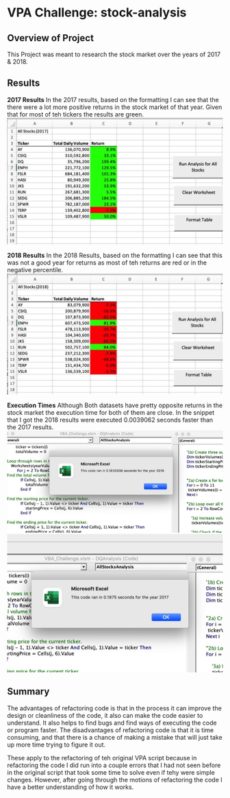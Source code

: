 # VPA Challenge: stock-analysis

## Overview of Project
This Project was meant to research the stock market over the years of 2017 & 2018.

## Results

**2017 Results**
In the 2017 results, based on the formatting I can see that the there were a lot more positive returns in the stock market of that year. Given that for most of teh tickers the results are green.
![Table](https://github.com/tianiedwards98/stock-analysis/blob/main/resources/Image%2010-19-22%20at%204.33%20PM%202.jpeg?raw=true)

**2018 Results**
In the 2018 Results, based on the formatting I can see that this was not a good year for returns as most of teh returns are red or in the negative percentile.
![Table](https://github.com/tianiedwards98/stock-analysis/blob/main/resources/Image%2010-19-22%20at%204.34%20PM.jpeg?raw=true)

**Execution Times**
Although Both datasets have pretty opposite returns in the stock market the execution time for both of them are close. In the snippet that I got the 2018 results were executed 0.0039062 seconds faster than the 2017 results.
![Picture](https://github.com/tianiedwards98/stock-analysis/blob/main/resources/Image%2010-19-22%20at%204.33%20PM.jpeg?raw=true)
![Picture](https://github.com/tianiedwards98/stock-analysis/blob/main/resources/Image%2010-19-22%20at%204.35%20PM.jpeg?raw=true)

## Summary
The advantages of refactoring code is that in the process it can improve the design or cleanliness of the code, it also can make the code easier to understand. It also helps to find bugs and find ways of executing the code or program faster. The disadvantages of refactoring code is that it is time consuming, and that there is a chance of making a mistake that will just take up more time trying to figure it out.

These apply to the refactoring of teh original VPA script because in refactoring the code I did run into a couple errors that I had not seen before in the original script that took some time to solve even if tehy were simple changes. However, after going through the motions of refactoring the code I have a better understanding of how it works. 
